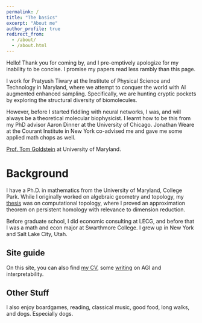 ```yaml
---
permalink: /
title: "The basics"
excerpt: "About me"
author_profile: true
redirect_from: 
  - /about/
  - /about.html
---
```


Hello! Thank you for coming by, and I pre-emptively apologize for my inability to be concise. I promise my papers read less rambly than this page.

I work for Pratyush Tiwary at the Institute of Physical Science and Technology in Maryland, where we attempt to conquer the world with AI augmented enhanced sampling. Specifically, we are hunting cryptic pockets by exploring the structural diversity of biomolecules.

However, before I started fiddling with neural networks, I was, and will always be a theoretical molecular biophysicist. I learnt how to be this from my PhD advisor Aaron Dinner at the University of Chicago. Jonathan Weare at the Courant Institute in New York co-advised me and gave me some applied math chops as well.



 [Prof. Tom Goldstein](http://www.cs.umd.edu/~tomg/) at University of Maryland.

Background
======
I have a Ph.D. in mathematics from the University of Maryland, College Park. While I originally worked on algebraic geometry and topology, my [thesis](https://drum.lib.umd.edu/handle/1903/29249) was on computational topology, where I proved an approximation theorem on persistent homology with relevance to dimension reduction.

Before graduate school, I did economic consulting at LECG, and before that I was a math and econ major at Swarthmore College. I grew up in New York and Salt Lake City, Utah.

Site guide
------
On this site, you can also find [my CV](link), some [writing](link) on AGI and interpretability.

Other Stuff
------
I also enjoy boardgames, reading, classical music, good food, long walks, and dogs. Especially dogs.